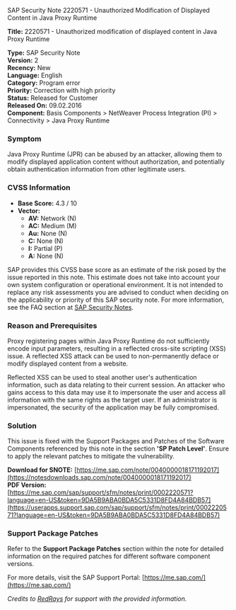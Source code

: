 SAP Security Note 2220571 - Unauthorized Modification of Displayed Content in Java Proxy Runtime

**Title:** 2220571 - Unauthorized modification of displayed content in Java Proxy Runtime

**Type:** SAP Security Note  
**Version:** 2  
**Recency:** New  
**Language:** English  
**Category:** Program error  
**Priority:** Correction with high priority  
**Status:** Released for Customer  
**Released On:** 09.02.2016  
**Component:** Basis Components > NetWeaver Process Integration (PI) > Connectivity > Java Proxy Runtime

### Symptom
Java Proxy Runtime (JPR) can be abused by an attacker, allowing them to modify displayed application content without authorization, and potentially obtain authentication information from other legitimate users.

### CVSS Information
- **Base Score:** 4.3 / 10
- **Vector:** 
  - **AV:** Network (N)
  - **AC:** Medium (M)
  - **Au:** None (N)
  - **C:** None (N)
  - **I:** Partial (P)
  - **A:** None (N)

SAP provides this CVSS base score as an estimate of the risk posed by the issue reported in this note. This estimate does not take into account your own system configuration or operational environment. It is not intended to replace any risk assessments you are advised to conduct when deciding on the applicability or priority of this SAP security note. For more information, see the FAQ section at [SAP Security Notes](https://me.sap.com/securitynotes).

### Reason and Prerequisites
Proxy registering pages within Java Proxy Runtime do not sufficiently encode input parameters, resulting in a reflected cross-site scripting (XSS) issue. A reflected XSS attack can be used to non-permanently deface or modify displayed content from a website.

Reflected XSS can be used to steal another user's authentication information, such as data relating to their current session. An attacker who gains access to this data may use it to impersonate the user and access all information with the same rights as the target user. If an administrator is impersonated, the security of the application may be fully compromised.

### Solution
This issue is fixed with the Support Packages and Patches of the Software Components referenced by this note in the section **'SP Patch Level'**. Ensure to apply the relevant patches to mitigate the vulnerability.

**Download for SNOTE:** [https://me.sap.com/note/0040000018171192017](https://notesdownloads.sap.com/note/0040000018171192017)  
**PDF Version:** [https://me.sap.com/sap/support/sfm/notes/print/0002220571?language=en-US&token=9DA5B9ABA0BDA5C5331D8FD4A84BDB57](https://userapps.support.sap.com/sap/support/sfm/notes/print/0002220571?language=en-US&token=9DA5B9ABA0BDA5C5331D8FD4A84BDB57)

### Support Package Patches
Refer to the **Support Package Patches** section within the note for detailed information on the required patches for different software component versions.

For more details, visit the SAP Support Portal: [https://me.sap.com/](https://me.sap.com/)

*Credits to [RedRays](https://redrays.io) for support with the provided information.*
